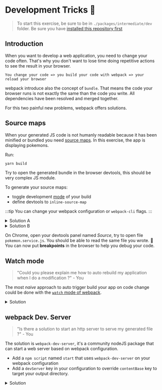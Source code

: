 # Development Tricks :rocket:

> To start this exercise, be sure to be in `./packages/intermediate/dev` folder.
> Be sure you have [installed this repository first](../README.md#install)

## Introduction

When you want to develop a web application, you need to change your code often.
That's why you don't want to lose time doing repetitive actions to see the result in your browser.

```
You change your code => you build your code with webpack => your reload your browser
```

webpack introduce also the concept of `bundle`.
That means the code your browser runs is not exactly the same than the code you write.
All dependencies have been resolved and merged together.

For this two painful new problems, webpack offers solutions.

## Source maps

When your generated JS code is not humanly readable because it has been minified or bundled you need [source maps](https://developer.mozilla.org/en-US/docs/Tools/Debugger/How_to/Use_a_source_map).
In this exercise, the app is displaying pokemons.

Run:

```bash
yarn build
```

Try to open the generated bundle in the browser devtools, this should be very complex JS module.

To generate your source maps:

- toggle development [mode](https://webpack.js.org/concepts/#mode) of your build
- define devtools to `inline-source-map`

:::tip
You can change your webpack configuration or `webpack-cli` flags.
:::

<details>
<summary>Solution A</summary>

```js{5,6}
const path = require("path");
const HtmlWebpackPlugin = require("html-webpack-plugin");

module.exports = {
  mode: "development",
  devtool: "inline-source-map",
  entry: "./src/main.js", // The source module of our dependency graph
  output: {
    // Configuration of what we tell webpack to generate (here, a ./dist/main.js file)
    filename: "main.bundle.js",
    path: path.resolve(__dirname, "dist")
  },
  module: {
    rules: [
      {
        test: /\.jpg$/,
        use: [
          {
            loader: "file-loader",
            options: {
              outputPath: "assets",
              publicPath: "dist/assets"
            }
          }
        ]
      },
      {
        test: /\.css$/,
        use: ["style-loader", "css-loader"]
      }
    ]
  },
  plugins: [
    new HtmlWebpackPlugin({
      template: "./src/index.html"
    })
  ]
};
```

</details>

<details>
<summary>Solution B</summary>

```json{20}
{
  "name": "@intermediate/dev",
  "version": "1.0.0",
  "license": "MIT",
  "private": true,
  "dependencies": {
    "bulma": "^0.7.2",
    "lodash": "^4.17.11"
  },
  "devDependencies": {
    "webpack": "^4.28.4",
    "webpack-cli": "^3.2.1",
    "file-loader": "^3.0.1",
    "css-loader": "^2.1.0",
    "style-loader": "^0.23.1",
    "html-webpack-plugin": "^3.2.0",
    "clean-webpack-plugin": "^1.0.0"
  },
  "scripts": {
    "build": "webpack --progress --mode development --devtool inline-source-map"
  }
}
```

</details>

On Chrome, open your devtools panel named _Source_, try to open file `pokemon.service.js`.
You should be able to read the same file you wrote. :tada:
You can now put **breakpoints** in the browser to help you debug your code.

## Watch mode

> "Could you please explain me how to auto rebuild my application when I do a modification ?" - You

The most _naive_ approach to auto trigger build your app on code change could be done with the [`watch` mode of webpack](https://webpack.js.org/configuration/watch/).

<details>
<summary>Solution</summary>

```json{20}
{
  "name": "@intermediate/dev",
  "version": "1.0.0",
  "license": "MIT",
  "private": true,
  "dependencies": {
    "bulma": "^0.7.2",
    "lodash": "^4.17.11"
  },
  "devDependencies": {
    "webpack": "^4.28.4",
    "webpack-cli": "^3.2.1",
    "file-loader": "^3.0.1",
    "css-loader": "^2.1.0",
    "style-loader": "^0.23.1",
    "html-webpack-plugin": "^3.2.0",
    "clean-webpack-plugin": "^1.0.0"
  },
  "scripts": {
    "build": "webpack --progress --mode development --devtool inline-source-map --watch"
  }
}
```

</details>

## webpack Dev. Server

> "Is there a solution to start an http server to serve my generated file ?" - You

The solution is `webpack-dev-server`, it's a community nodeJS package that can start a web server based on webpack configuration.

- Add a `npm script` named `start` that uses `webpack-dev-server` on your webpack configuration
- Add a `devServer` key in your configuration to override `contentBase` key to target your output directory.

<details>
<summary>Solution</summary>

```js{5-7}
const path = require("path");
const HtmlWebpackPlugin = require("html-webpack-plugin");

module.exports = {
  devServer: {
    contentBase: "./dist"
  },
  entry: "./src/main.js", // The source module of our dependency graph
  output: {
    // Configuration of what we tell webpack to generate (here, a ./dist/main.js file)
    filename: "main.bundle.js",
    path: path.resolve(__dirname, "dist")
  },
  module: {
    rules: [
      {
        test: /\.jpg$/,
        use: [
          {
            loader: "file-loader",
            options: {
              outputPath: "assets",
              publicPath: "dist/assets"
            }
          }
        ]
      },
      {
        test: /\.css$/,
        use: ["style-loader", "css-loader"]
      }
    ]
  },
  plugins: [
    new HtmlWebpackPlugin({
      template: "./src/index.html"
    })
  ]
};
```

</details>
